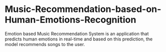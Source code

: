 # Music-Recommendation-based-on-Human-Emotions-Recognition
Emotion based Music Recommendation System is an application that predicts human emotions in real-time and based on this prediction, the model recommends songs to the user.
